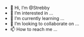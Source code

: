 - 👋 Hi, I’m @Strebby
- 👀 I’m interested in ...
- 🌱 I’m currently learning ...
- 💞️ I’m looking to collaborate on ...
- 📫 How to reach me ...

<!---
Strebby/Strebby is a ✨ special ✨ repository because its `README.md` (this file) appears on your GitHub profile.
You can click the Preview link to take a look at your changes.
--->
